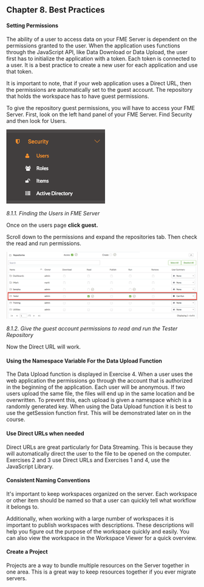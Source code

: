 Chapter 8. Best Practices
-------------------------

#### Setting Permissions

The ability of a user to access data on your FME Server is dependent on the permissions granted to the user. When the application uses
functions through the JavaScript API, like Data Download or Data Upload,
the user first has to initialize the application with a token. Each
token is connected to a user. It is a best practice to create a new user
for each application and use that token.

It is important to note, that if your web application uses a
Direct URL, then the permissions are automatically set to the guest
account. The repository that holds the workspace has to have guest
permissions.

To give the repository guest permissions, you will have to access your FME Server. First, look on the left hand panel
of your FME Server. Find Security and then look for Users.

![](./Images/8.1.1.Users.png)


*8.1.1. Finding the Users in FME Server*

Once on the users page **click guest.**

Scroll down to the permissions and expand the repositories tab. Then
check the read and run permissions.

![](./Images/8.1.2.Permissions.png)

*8.1.2. Give the guest account permissions to read and run the Tester
Repository*

Now the Direct URL will work.

#### Using the Namespace Variable For the Data Upload Function

The Data Upload function is displayed in Exercise 4. When a user uses
the web application the permissions go through the account that is
authorized in the beginning of the application. Each user will be
anonymous. If two users upload the same file, the files will end up
in the same location and be overwritten. To prevent this, each upload is
given a namespace which is a randomly generated key. When using the Data
Upload function it is best to use the getSession function first. This will be demonstrated later on in the course.

#### Use Direct URLs when needed

Direct URLs are great particularly for Data Streaming. This is because
they will automatically direct the user to the file to be opened on the
computer. Exercises 2 and 3 use Direct URLs and Exercises 1 and
4, use the JavaScript Library.

#### Consistent Naming Conventions

 It's important to keep workspaces organized on the server. Each
workspace or other item should be named so that a user can quickly tell
what workflow it belongs to.

Additionally, when working with a large number of workspaces it is important to publish workspaces with descriptions. These descriptions will help you figure out the purpose of the workspace quickly and easily. You can also view the workspace in the Workspace Viewer for a quick overview.

#### Create a Project

Projects are a way to bundle multiple resources on the Server together
in one area. This is a great way to keep resources together if you ever
migrate servers.
